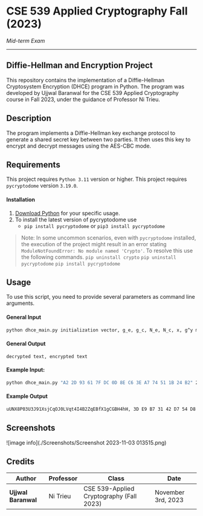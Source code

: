 # CSE 539 Applied Cryptography Fall (2023)

*Mid-term Exam*

---

## Diffie-Hellman and Encryption Project

This repository contains the implementation of a Diffie-Hellman Cryptosystem Encryption (DHCE) program in Python. The program was developed by Ujjwal Baranwal for the CSE 539 Applied Cryptography course in Fall 2023, under the guidance of Professor Ni Trieu.

## Description

The program implements a Diffie-Hellman key exchange protocol to generate a shared secret key between two parties. It then uses this key to encrypt and decrypt messages using the AES-CBC mode.

## Requirements

This project requires `Python 3.11` version or higher.
This project requires `pycryptodome` version `3.19.0`.

#### Installation

1. [Download Python](https://www.python.org/downloads/) for your specific usage.
2. To install the latest version of pycryptodome use 
    + `pip install pycryptodome` or `pip3 install pycryptodome`
> Note: In some uncommon scenarios, even with `pycryptodome` installed, the execution of the project might result in an error stating `ModuleNotFoundError: No module named 'Crypto'`.
To resolve this use the following commands.
`pip uninstall crypto`
`pip uninstall pycryptodome`
`pip install pycryptodome`

## Usage

To use this script, you need to provide several parameters as command line arguments.

#### General Input

```bash
python dhce_main.py initialization vector, g_e, g_c, N_e, N_c, x, g^y mod N, encrypted message C, plaintext P
```

#### General Output

```
decrypted text, encrypted text
```

#### Example Input:

```bash
python dhce_main.py "A2 2D 93 61 7F DC 0D 8E C6 3E A7 74 51 1B 24 B2" 251 465 255 1311 2101864342 8995936589171851885163650660432521853327227178155593274584417851704581358902 "F2 2C 95 FC 6B 98 BE 40 AE AD 9C 07 20 3B B3 9F F8 2F 6D 2D 69 D6 5D 40 0A 75 45 80 45 F2 DE C8 6E C0 FF 33 A4 97 8A AF 4A CD 6E 50 86 AA 3E DF" AfYw7Z6RzU9ZaGUloPhH3QpfA1AXWxnCGAXAwk3f6MoTx
```

#### Example Output

```bash
uUNX8P03U3J91XsjCqOJ0LVqt4I4B2ZqEBfX1gCGBH4hH, 3D E9 B7 31 42 D7 54 D8 96 12 C9 97 01 12 78 F7 A2 4F 69 1A FF F4 42 99 13 A1 BD 73 52 E5 48 63 33 7A 39 BF C5 25 AD 53 26 53 0D E4 81 51 D1 3E
```

## Screenshots

![image info](./Screenshots/Screenshot 2023-11-03 013515.png)

## Credits

| Author | Professor | Class | Date |
|--------|-----------|-------|------|
| **Ujjwal Baranwal** | Ni Trieu | CSE 539-Applied Cryptography (Fall 2023)|November 3rd, 2023

